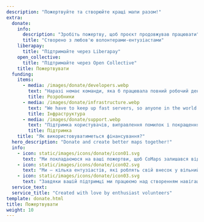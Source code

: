 ```yaml
---
description: "Пожертвуйте та створюйте кращі мапи разом!"
extra:
  donate:
    info:
      description: "Зробіть пожертву, щоб проєкт продовжував працювати"
      title: "Створено з любов'ю волонтерами-ентузіастами"
    liberapay:
      title: "Підтримайте через Liberapay"
    open_collective:
      title: "Підтримайте через Open Collective"
    title: Пожертвувати
  funding:
    items:
      - media: /images/donate/developers.webp
        text: "Наразі немає команди, яка б працювала повний робочий день над розробкою нових функцій та покращенням сервісу. Для стабільного розвитку продукту потрібна основна команда."
        title: Розробники
      - media: /images/donate/infrastructure.webp
        text: "We have to keep up fast servers, so anyone in the world can download free map data updates without delays. These maps data transfers make up large, and growing, amounts of data each month."
        title: Інфраструктура
      - media: /images/donate/support.webp
        text: "Підтримка користувачів, виправлення помилок і покращення стабільності додатку є нашим головним пріоритетом. Список запитів та повідомлень про помилки зростає щодня, і ми маємо багато звернень до служби підтримки в App Store, Google Play та на електронну пошту, на які потрібно відповідати."
        title: Підтримка
    title: "Як використовуватиметься фінансування?"
  hero_description: "Donate and create better maps together!"
  info:
    - icon: static/images/icons/donate/icon01.svg
      text: "Ми покладаємося на ваші пожертви, щоб CoMaps залишався відкритим та безкоштовним"
    - icon: static/images/icons/donate/icon02.svg
      text: "Ми — кілька ентузіастів, які роблять свій внесок у вільний час. Ми любимо те, що робимо, і любимо наших користувачів"
    - icon: static/images/icons/donate/icon03.svg
      text: "Завдяки вашій підтримці ми працюємо над створенням навігаційного додатку з фокусом на приватність, який стане кращим вибором на ринку"
  service_text:
  service_title: "Created with love by enthusiast volunteers"
template: donate.html
title: Пожертвувати
weight: 10
---
```

